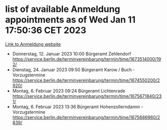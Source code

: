 # list of available Anmeldung appointments as of Wed Jan 11 17:50:36 CET 2023
[Link to Anmeldung website](https://service.berlin.de/terminvereinbarung/termin/tag.php?termin=0&anliegen[]=120686&dienstleisterlist=122210,122217,327316,122219,327312,122227,327314,122231,327346,122243,327348,122252,329742,122260,329745,122262,329748,122254,329751,122271,327278,122273,327274,122277,327276,330436,122280,327294,122282,327290,122284,327292,327539,122291,327270,122285,327266,122286,327264,122296,327268,150230,329760,122301,327282,122297,327286,122294,327284,122312,329763,122314,329775,122304,327330,122311,327334,122309,327332,122281,327352,122279,329772,122276,327324,122274,327326,122267,329766,122246,327318,122251,327320,122257,327322,122208,327298,122226,327300,121362,121364&herkunft=http%3A%2F%2Fservice.berlin.de%2Fdienstleistung%2F120686%2F)
- Donnerstag, 12. Januar 2023 10:00 Bürgeramt Zehlendorf https://service.berlin.de/terminvereinbarung/termin/time/1673514000/192/
- Dienstag, 24. Januar 2023 09:50 Bürgeramt Karow / Buch - Vorzugstermine https://service.berlin.de/terminvereinbarung/termin/time/1674550200/2920/
- Montag, 6. Februar 2023 09:24 Bürgeramt Lichtenrade https://service.berlin.de/terminvereinbarung/termin/time/1675671840/231/
- Montag, 6. Februar 2023 13:36 Bürgeramt Hohenzollerndamm - Vorzugstermine https://service.berlin.de/terminvereinbarung/termin/time/1675686960/2839/
